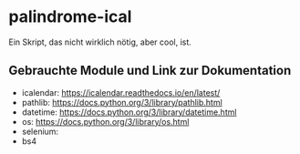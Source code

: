 # palindrome-ical

Ein Skript, das nicht wirklich nötig, aber cool, ist.

## Gebrauchte Module und Link zur Dokumentation
- icalendar:	https://icalendar.readthedocs.io/en/latest/
- pathlib:	https://docs.python.org/3/library/pathlib.html
- datetime:	https://docs.python.org/3/library/datetime.html
- os:	https://docs.python.org/3/library/os.html
- selenium:	
- bs4
